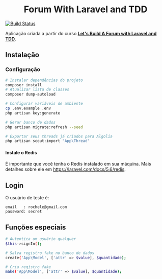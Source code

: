 <h1 align="center">Forum With Laravel and TDD</h1>

[![Build Status](https://travis-ci.org/rocheleedenis/forum-laravel-with-tdd.svg?branch=master)](https://travis-ci.org/rocheleedenis/forum-laravel-with-tdd)

Aplicação criada a partir do curso [<b>Let's Build A Forum with Laravel and TDD</b>](https://laracasts.com/series/lets-build-a-forum-with-laravel).

## Instalação
### Configuração

``` bash
# Instalar dependências do projeto
composer install
# Atualizar lista de classes
composer dump-autoload

# Configurar variáveis de ambiente
cp .env.example .env
php artisan key:generate

# Gerar banco de dados
php artisan migrate:refresh --seed

# Exportar seus threads já criados para Algolia
php artisan scout:import "App\Thread"
```

#### Instale o Redis

É importante que você tenha o Redis instalado em sua máquina. Mais detalhes sobre ele em https://laravel.com/docs/5.6/redis.

## Login
O usuário de teste é:
```
email   : rochele@gmail.com
password: secret
```

## Funções especiais

``` bash
# Autentica um usuário qualquer
$this->signIn();

# Salva registro fake no banco de dados
create('App\Model', ['attr' => $value], $quantidade);

# Cria registro fake
make('App\Model', ['attr' => $value], $quantidade);
```
